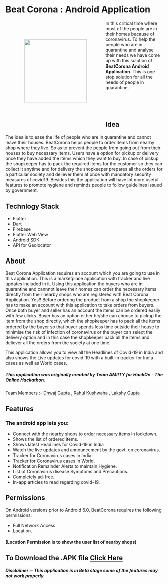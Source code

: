# Beat Corona : Android Application

<img src="assets/icon.png" align="left"
width="200" hspace="60" vspace="60"> In this critical time where most of the people are in their homes because of coronavirus. To help the people who are in quarantine and analyse their needs we have come up with this solution of <strong>BeatCorona Android Application</strong>. This is one stop solution for all the needs of people in quarantine.<br><br><br><br><br>

## Idea

The idea is to ease the life of people who are in quarantine and cannot leave their houses. BeatCorona helps people to order items from nearby shop where they live. So as to prevent the people from going out from their houses to buy necessary items. Users have a option for pickup or delivery once they have added the items which they want to buy. In case of pickup the shopkeeper has to pack the required items for the customer so they can collect it anytime and for delivery the shopkeeper prepares all the orders for a particular society and deliever them at once with mandatory security measures of covid19. Besides this the application will have lot more useful features to promote hygiene and reminds people to follow guidelines issued by government.

## Technlogy Stack

- Flutter
- Dart
- Firebase
- Flutter Web View
- Android SDK
- API for Geolocator

## About

Beat Corona Application requires an account which you are going to use in this application. This is a marketplace application with tracker and live updates included in it. Using this application the buyers who are in quarantine and cannnot leave their homes can order the necessary items directly from their nearby shops who are registered with Beat Corona Application. Yes!! Before ordering the product from a shop the shopkeeper has to make an account with this application to take orders from buyers. Once both buyer and seller has an account the items can be ordered easily with few clicks. 
Buyer has an option either he/she can choose to pickup the item from the shop directly, which the shopkeeper has to pack all the items ordered by the buyer so that buyer spends less time outside their house to minimise the risk of infection of coronavirus or the buyer can select the delivery option and in this case the shopkeeper pack all the items and deliever all the orders from the society at one time.

This application allows you to view all the Headlines of Covid-19 in India and also shows the Live updates for covid-19 with a built-in tracker for India cases as well as World cases. 

##### This application was originally created by Team AMIITY for HackOn - The Online Hackathon.
Team Members :- [Dhwaj Gupta](https://github.com/dhwaj1902) , [Rahul Kushwaha](https://github.com/RahulKushwaha762) , [Lakshy Gupta](https://github.com/lakshygupta)

## Features

### The android app lets you:
- Connect with the nearby shops to order necessary items in lockdown.
- Shows the list of ordered items. 
- Shows latest Headlines for Covid-19 in India
- Watch the live updates and announcement by the govt. on coronavirus.
- Tracker for Coronavirus cases in India.
- Tracker for Coronavirus cases in World.
- Notification Remainder Alerts to maintain Hygiene.
- List of Coronavirus disease Symptoms and Precautions.
- Completely ad-free.
- In-app articles to read regarding covid-19.

## Permissions

On Android versions prior to Android 6.0, BeatCorona requires the following permissions:
- Full Network Access.
- Location.
#### (Location Permission is to show the user list of nearby shops)

## To Download the .APK file [Click Here](https://drive.google.com/open?id=1fU3EDP7URqYWb29LVT7ncrKl07dSsFVf)

#### <i>Disclaimer :- This application is in Beta stage some of the features may not work properly.</i> 

